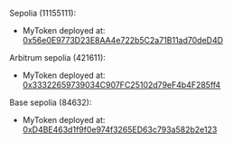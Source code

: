 Sepolia (11155111): 
- MyToken deployed at: [0x56e0E9773D23E8AA4e722b5C2a71B11ad70deD4D](https://sepolia.basescan.org/address/0x56e0E9773D23E8AA4e722b5C2a71B11ad70deD4D)

Arbitrum sepolia (421611):
- MyToken deployed at: [0x33322659739034C907FC25102d79eF4b4F285ff4](https://sepolia.arbiscan.io/address/0x33322659739034C907FC25102d79eF4b4F285ff4)

Base sepolia (84632):
- MyToken deployed at: [0xD4BE463d1f9f0e974f3265ED63c793a582b2e123](https://sepolia.basescan.org/address/0xD4BE463d1f9f0e974f3265ED63c793a582b2e123)



